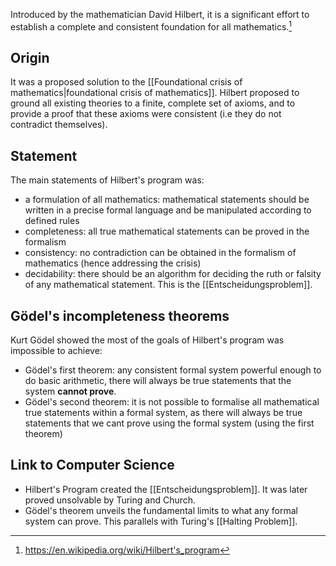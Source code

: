 Introduced by the mathematician David Hilbert, it is a significant effort to establish a complete and consistent foundation for all mathematics.[^1]
## Origin
It was a proposed solution to the [[Foundational crisis of mathematics|foundational crisis of mathematics]]. Hilbert proposed to ground all existing theories to a finite, complete set of axioms, and to provide a proof that these axioms were consistent (i.e they do not contradict themselves).
## Statement
The main statements of Hilbert's program was:
- a formulation of all mathematics: mathematical statements should be written in a precise formal language and be manipulated according to defined rules
- completeness: all true mathematical statements can be proved in the formalism
- consistency: no contradiction can be obtained in the formalism of mathematics (hence addressing the crisis)
- decidability: there should be an algorithm for deciding the ruth or falsity of any mathematical statement. This is the [[Entscheidungsproblem]].
## Gödel's incompleteness theorems
Kurt Gödel showed the most of the goals of Hilbert's program was impossible to achieve:
- Gödel's first theorem: any consistent formal system powerful enough to do basic arithmetic, there will always be true statements that the system **cannot prove**.
- Gödel's second theorem: it is not possible to formalise all mathematical true statements within a formal system, as there will always be true statements that we cant prove using the formal system (using the first theorem)
## Link to Computer Science
- Hilbert's Program created the [[Entscheidungsproblem]]. It was later proved unsolvable by Turing and Church.
- Gödel's theorem unveils the fundamental limits to what any formal system can prove. This parallels with Turing's [[Halting Problem]]. 

[^1]: https://en.wikipedia.org/wiki/Hilbert's_program
